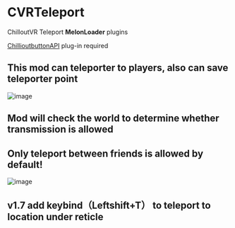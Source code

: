 # CVRTeleport
ChilloutVR Teleport **MelonLoader** plugins

[ChillioutbuttonAPI](https://github.com/MistressPlague/ChilloutButtonAPI) plug-in required

## This mod can  teleporter to players,  also can save teleporter point
![image](https://user-images.githubusercontent.com/47291058/185799499-73c13602-0263-4ed8-8171-f235737e0aa8.png)

## **Mod will check the world to determine whether transmission is allowed**  
## **Only teleport between friends is allowed by default!**
![image](https://user-images.githubusercontent.com/47291058/185753126-035d654a-738f-4742-8151-4526201f39eb.png)

## v1.7 add keybind（Leftshift+T） to teleport to location under reticle
